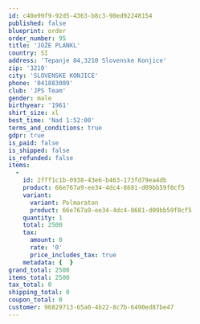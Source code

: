 ```yaml
---
id: c40e99f9-92d5-4363-b8c3-90ed92248154
published: false
blueprint: order
order_number: 95
title: 'JOŽE PLANKL'
country: SI
address: 'Tepanje 84,3210 Slovenske Konjice'
zip: '3210'
city: 'SLOVENSKE KONJICE'
phone: '041883009'
club: 'JPS Team'
gender: male
birthyear: '1961'
shirt_size: xl
best_time: 'Nad 1:52:00'
terms_and_conditions: true
gdpr: true
is_paid: false
is_shipped: false
is_refunded: false
items:
  -
    id: 2fff1c1b-0938-43e6-b463-173fd79ea4db
    product: 66e767a9-ee34-4dc4-8681-d09bb59f0cf5
    variant:
      variant: Polmaraton
      product: 66e767a9-ee34-4dc4-8681-d09bb59f0cf5
    quantity: 1
    total: 2500
    tax:
      amount: 0
      rate: '0'
      price_includes_tax: true
    metadata: {  }
grand_total: 2500
items_total: 2500
tax_total: 0
shipping_total: 0
coupon_total: 0
customer: 96829713-65a0-4b22-8c7b-6490ed87be47
---
```

